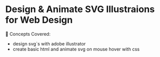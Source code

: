 # Design & Animate SVG Illustraions for Web Design

🧠 Concepts Covered:

- design svg`s with adobe illustrator
- create basic html and animate svg on mouse hover with css
